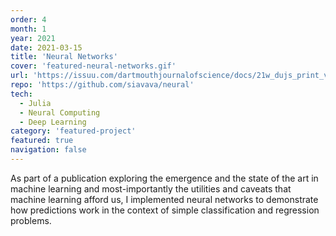 ```yaml
---
order: 4
month: 1
year: 2021
date: 2021-03-15
title: 'Neural Networks'
cover: 'featured-neural-networks.gif'
url: 'https://issuu.com/dartmouthjournalofscience/docs/21w_dujs_print_v1/16'
repo: 'https://github.com/siavava/neural'
tech:
  - Julia
  - Neural Computing
  - Deep Learning
category: 'featured-project'
featured: true
navigation: false
---
```


As part of a <highlight> publication
exploring the emergence and the state of the art
in machine learning</highlight> and most-importantly
<highlight> the utilities and caveats </highlight>
that machine learning afford us,
I implemented <highlight> neural networks </highlight> to demonstrate
how predictions work in the context of simple classification
and regression problems.
